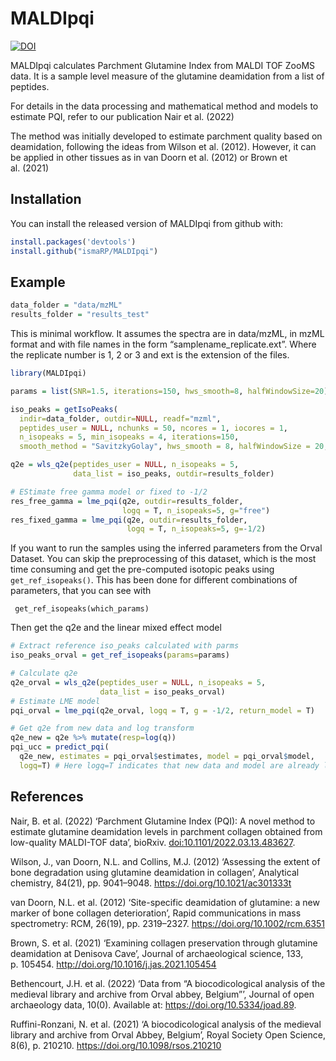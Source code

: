 
<!-- README.md is generated from README.Rmd. Please edit that file -->

# MALDIpqi

<!-- badges: start -->

[![DOI](https://zenodo.org/badge/436219305.svg)](https://zenodo.org/badge/latestdoi/436219305)
<!-- badges: end -->

MALDIpqi calculates Parchment Glutamine Index from MALDI TOF ZooMS data.
It is a sample level measure of the glutamine deamidation from a list of
peptides.

For details in the data processing and mathematical method and models to
estimate PQI, refer to our publication Nair et al. (2022)

The method was initially developed to estimate parchment quality based
on deamidation, following the ideas from Wilson et al. (2012). However,
it can be applied in other tissues as in van Doorn et al. (2012) or
Brown et al. (2021)

## Installation

You can install the released version of MALDIpqi from github with:

``` r
install.packages('devtools')
install.github("ismaRP/MALDIpqi")
```

## Example

``` r
data_folder = "data/mzML"
results_folder = "results_test"
```

This is minimal workflow. It assumes the spectra are in data/mzML, in
mzML format and with file names in the form “samplename_replicate.ext”.
Where the replicate number is 1, 2 or 3 and ext is the extension of the
files.

``` r
library(MALDIpqi)

params = list(SNR=1.5, iterations=150, hws_smooth=8, halfWindowSize=20)

iso_peaks = getIsoPeaks(
  indir=data_folder, outdir=NULL, readf="mzml",
  peptides_user = NULL, nchunks = 50, ncores = 1, iocores = 1,
  n_isopeaks = 5, min_isopeaks = 4, iterations=150,
  smooth_method = "SavitzkyGolay", hws_smooth = 8, halfWindowSize = 20, SNR = 1.5)

q2e = wls_q2e(peptides_user = NULL, n_isopeaks = 5,
              data_list = iso_peaks, outdir=results_folder)

# EStimate free gamma model or fixed to -1/2
res_free_gamma = lme_pqi(q2e, outdir=results_folder,
                         logq = T, n_isopeaks=5, g="free")
res_fixed_gamma = lme_pqi(q2e, outdir=results_folder,
                          logq = T, n_isopeaks=5, g=-1/2)
```

If you want to run the samples using the inferred parameters from the
Orval Dataset. You can skip the preprocessing of this dataset, which is
the most time consuming and get the pre-computed isotopic peaks using
`get_ref_isopeaks()`. This has been done for different combinations of
parameters, that you can see with

``` get_ref_isopeaks(which_params)```

Then get the q2e and the linear mixed effect model


```r
# Extract reference iso_peaks calculated with parms
iso_peaks_orval = get_ref_isopeaks(params=params)

# Calculate q2e
q2e_orval = wls_q2e(peptides_user = NULL, n_isopeaks = 5,
                    data_list = iso_peaks_orval)
# Estimate LME model
pqi_orval = lme_pqi(q2e_orval, logq = T, g = -1/2, return_model = T)

# Get q2e from new data and log transform
q2e_new = q2e %>% mutate(resp=log(q))
pqi_ucc = predict_pqi(
  q2e_new, estimates = pqi_orval$estimates, model = pqi_orval$model,
  logq=T) # Here logq=T indicates that new data and model are already log transformed
```

## References

Nair, B. et al. (2022) ‘Parchment Glutamine Index (PQI): A novel method
to estimate glutamine deamidation levels in parchment collagen obtained
from low-quality MALDI-TOF data’, bioRxiv.
<doi:10.1101/2022.03.13.483627>.

Wilson, J., van Doorn, N.L. and Collins, M.J. (2012) ‘Assessing the
extent of bone degradation using glutamine deamidation in collagen’,
Analytical chemistry, 84(21), pp. 9041–9048.
<https://doi.org/10.1021/ac301333t>

van Doorn, N.L. et al. (2012) ‘Site-specific deamidation of glutamine: a
new marker of bone collagen deterioration’, Rapid communications in mass
spectrometry: RCM, 26(19), pp. 2319–2327.
<https://doi.org/10.1002/rcm.6351>

Brown, S. et al. (2021) ‘Examining collagen preservation through
glutamine deamidation at Denisova Cave’, Journal of archaeological
science, 133, p. 105454. <http://doi.org/10.1016/j.jas.2021.105454>

Bethencourt, J.H. et al. (2022) ‘Data from “A biocodicological analysis
of the medieval library and archive from Orval abbey, Belgium”’, Journal
of open archaeology data, 10(0). Available at:
<https://doi.org/10.5334/joad.89>.

Ruffini-Ronzani, N. et al. (2021) ‘A biocodicological analysis of the
medieval library and archive from Orval Abbey, Belgium’, Royal Society
Open Science, 8(6), p. 210210. <https://doi.org/10.1098/rsos.210210>
